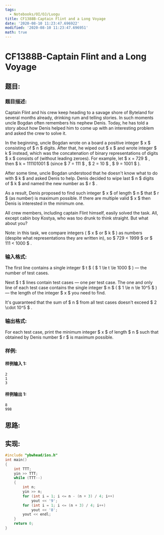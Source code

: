 ```yaml
---
tags:
  - Notebooks/OI/OJ/Luogu
title: CF1388B-Captain Flint and a Long Voyage
date: '2020-08-10 11:23:47.696922'
modified: '2020-08-10 11:23:47.696951'
math: true
---
```


# CF1388B-Captain Flint and a Long Voyage

## 题目:

### 题目描述:

Captain Flint and his crew keep heading to a savage shore of Byteland for several months already, drinking rum and telling stories. In such moments uncle Bogdan often remembers his nephew Denis. Today, he has told a story about how Denis helped him to come up with an interesting problem and asked the crew to solve it.

In the beginning, uncle Bogdan wrote on a board a positive integer $ x $ consisting of $ n $ digits. After that, he wiped out $ x $ and wrote integer $ k $ instead, which was the concatenation of binary representations of digits $ x $ consists of (without leading zeroes). For example, let $ x = 729 $ , then $ k = 111101001 $ (since $ 7 = 111 $ , $ 2 = 10 $ , $ 9 = 1001 $ ).

After some time, uncle Bogdan understood that he doesn't know what to do with $ k $ and asked Denis to help. Denis decided to wipe last $ n $ digits of $ k $ and named the new number as $ r $ .

As a result, Denis proposed to find such integer $ x $ of length $ n $ that $ r $ (as number) is maximum possible. If there are multiple valid $ x $ then Denis is interested in the minimum one.

All crew members, including captain Flint himself, easily solved the task. All, except cabin boy Kostya, who was too drunk to think straight. But what about you?

Note: in this task, we compare integers ( $ x $ or $ k $ ) as numbers (despite what representations they are written in), so $ 729 < 1999 $ or $ 111 < 1000 $ .

### 输入格式:

The first line contains a single integer $ t $ ( $ 1 \le t \le       1000 $ ) — the number of test cases.

Next $ t $ lines contain test cases — one per test case. The one and only line of each test case contains the single integer $ n $ ( $ 1 \le n \le 10^5 $ ) — the length of the integer $ x $ you need to find.

It's guaranteed that the sum of $ n $ from all test cases doesn't exceed $ 2 \cdot 10^5 $ .

### 输出格式:

For each test case, print the minimum integer $ x $ of length $ n $ such that obtained by Denis number $ r $ is maximum possible.

### 样例:

#### 样例输入 1:

```
2
1
3
```

#### 样例输出 1:

```
8
998
```

## 思路:

## 实现:

```cpp
#include "ybwhead/ios.h"
int main()
{
    int TTT;
    yin >> TTT;
    while (TTT--)
    {
        int n;
        yin >> n;
        for (int i = 1; i <= n - (n + 3) / 4; i++)
            yout << '9';
        for (int i = 1; i <= (n + 3) / 4; i++)
            yout << '8';
        yout << endl;
    }
    return 0;
}

```

